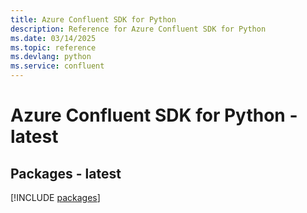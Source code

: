```yaml
---
title: Azure Confluent SDK for Python
description: Reference for Azure Confluent SDK for Python
ms.date: 03/14/2025
ms.topic: reference
ms.devlang: python
ms.service: confluent
---
```

# Azure Confluent SDK for Python - latest
## Packages - latest
[!INCLUDE [packages](confluent-index.md)]